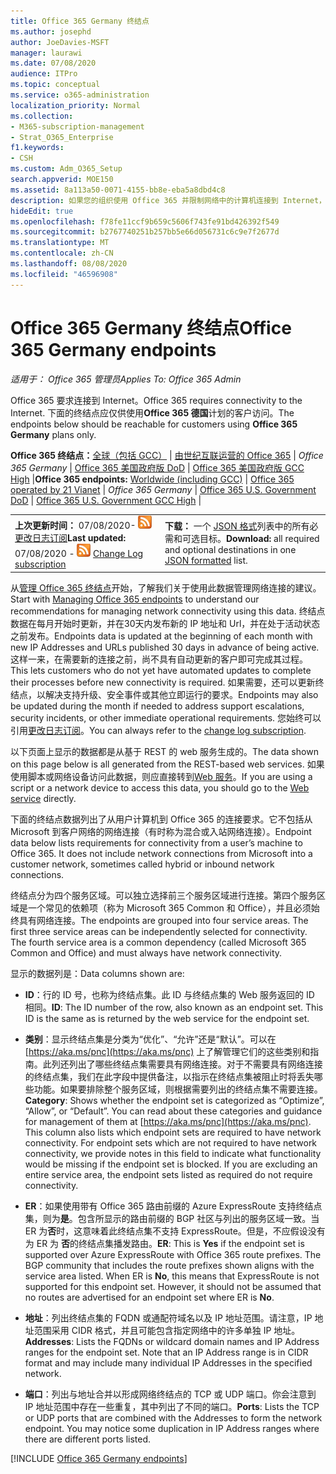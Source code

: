 ```yaml
---
title: Office 365 Germany 终结点
ms.author: josephd
author: JoeDavies-MSFT
manager: laurawi
ms.date: 07/08/2020
audience: ITPro
ms.topic: conceptual
ms.service: o365-administration
localization_priority: Normal
ms.collection:
- M365-subscription-management
- Strat_O365_Enterprise
f1.keywords:
- CSH
ms.custom: Adm_O365_Setup
search.appverid: MOE150
ms.assetid: 8a113a50-0071-4155-bb8e-eba5a8dbd4c8
description: 如果您的组织使用 Office 365 并限制网络中的计算机连接到 Internet，则在下面您将找到您应在出站允许列表中包含的终结点 (Fqdn、端口、Url 以及 IPv4 和 IPv6 地址范围) ，以确保您的计算机可以成功使用 Office 365。
hideEdit: true
ms.openlocfilehash: f78fe11ccf9b659c5606f743fe91bd426392f549
ms.sourcegitcommit: b2767740251b257bb5e66d056731c6c9e7f2677d
ms.translationtype: MT
ms.contentlocale: zh-CN
ms.lasthandoff: 08/08/2020
ms.locfileid: "46596908"
---
```

# <a name="office-365-germany-endpoints"></a><span data-ttu-id="b0d9f-103">Office 365 Germany 终结点</span><span class="sxs-lookup"><span data-stu-id="b0d9f-103">Office 365 Germany endpoints</span></span>

 <span data-ttu-id="b0d9f-104">*适用于： Office 365 管理员*</span><span class="sxs-lookup"><span data-stu-id="b0d9f-104">*Applies To: Office 365 Admin*</span></span>

<span data-ttu-id="b0d9f-105">Office 365 要求连接到 Internet。</span><span class="sxs-lookup"><span data-stu-id="b0d9f-105">Office 365 requires connectivity to the Internet.</span></span> <span data-ttu-id="b0d9f-106">下面的终结点应仅供使用**Office 365 德国**计划的客户访问。</span><span class="sxs-lookup"><span data-stu-id="b0d9f-106">The endpoints below should be reachable for customers using **Office 365 Germany** plans only.</span></span>
  
 <span data-ttu-id="b0d9f-107">**Office 365 终结点：**[全球（包括 GCC）](urls-and-ip-address-ranges.md)  | [由世纪互联运营的 Office 365](urls-and-ip-address-ranges-21vianet.md)  | *Office 365 Germany* | [Office 365 美国政府版 DoD](office-365-u-s-government-dod-endpoints.md) | [Office 365 美国政府版 GCC High](office-365-u-s-government-gcc-high-endpoints.md)  |</span><span class="sxs-lookup"><span data-stu-id="b0d9f-107">**Office 365 endpoints:** [Worldwide (including GCC)](urls-and-ip-address-ranges.md)  | [Office 365 operated by 21 Vianet](urls-and-ip-address-ranges-21vianet.md)  | *Office 365 Germany* | [Office 365 U.S. Government DoD](office-365-u-s-government-dod-endpoints.md) | [Office 365 U.S. Government GCC High](office-365-u-s-government-gcc-high-endpoints.md)  |</span></span>
  
|||
|:-----|:-----|
|<span data-ttu-id="b0d9f-108">**上次更新时间：** 07/08/2020- ![ RSS ](media/5dc6bb29-25db-4f44-9580-77c735492c4b.png) [更改日志订阅](https://endpoints.office.com/version/Germany?allversions=true&format=rss&clientrequestid=b10c5ed1-bad1-445f-b386-b919946339a7)</span><span class="sxs-lookup"><span data-stu-id="b0d9f-108">**Last updated:** 07/08/2020 - ![RSS](media/5dc6bb29-25db-4f44-9580-77c735492c4b.png) [Change Log subscription](https://endpoints.office.com/version/Germany?allversions=true&format=rss&clientrequestid=b10c5ed1-bad1-445f-b386-b919946339a7)</span></span> |<span data-ttu-id="b0d9f-109">**下载：** 一个 [JSON 格式](https://endpoints.office.com/endpoints/Germany?clientrequestid=b10c5ed1-bad1-445f-b386-b919946339a7)列表中的所有必需和可选目标。</span><span class="sxs-lookup"><span data-stu-id="b0d9f-109">**Download:** all required and optional destinations in one [JSON formatted](https://endpoints.office.com/endpoints/Germany?clientrequestid=b10c5ed1-bad1-445f-b386-b919946339a7) list.</span></span>  <br/> |

<span data-ttu-id="b0d9f-110">从[管理 Office 365 终结点](managing-office-365-endpoints.md)开始，了解我们关于使用此数据管理网络连接的建议。</span><span class="sxs-lookup"><span data-stu-id="b0d9f-110">Start with [Managing Office 365 endpoints](managing-office-365-endpoints.md) to understand our recommendations for managing network connectivity using this data.</span></span> <span data-ttu-id="b0d9f-111">终结点数据在每月开始时更新，并在30天内发布新的 IP 地址和 Url，并在处于活动状态之前发布。</span><span class="sxs-lookup"><span data-stu-id="b0d9f-111">Endpoints data is updated at the beginning of each month with new IP Addresses and URLs published 30 days in advance of being active.</span></span> <span data-ttu-id="b0d9f-112">这样一来，在需要新的连接之前，尚不具有自动更新的客户即可完成其过程。</span><span class="sxs-lookup"><span data-stu-id="b0d9f-112">This lets customers who do not yet have automated updates to complete their processes before new connectivity is required.</span></span> <span data-ttu-id="b0d9f-113">如果需要，还可以更新终结点，以解决支持升级、安全事件或其他立即运行的要求。</span><span class="sxs-lookup"><span data-stu-id="b0d9f-113">Endpoints may also be updated during the month if needed to address support escalations, security incidents, or other immediate operational requirements.</span></span> <span data-ttu-id="b0d9f-114">您始终可以引用[更改日志订阅](https://endpoints.office.com/version/Germany?allversions=true&format=rss&clientrequestid=b10c5ed1-bad1-445f-b386-b919946339a7)。</span><span class="sxs-lookup"><span data-stu-id="b0d9f-114">You can always refer to the [change log subscription](https://endpoints.office.com/version/Germany?allversions=true&format=rss&clientrequestid=b10c5ed1-bad1-445f-b386-b919946339a7).</span></span>

<span data-ttu-id="b0d9f-115">以下页面上显示的数据都是从基于 REST 的 web 服务生成的。</span><span class="sxs-lookup"><span data-stu-id="b0d9f-115">The data shown on this page below is all generated from the REST-based web services.</span></span> <span data-ttu-id="b0d9f-116">如果使用脚本或网络设备访问此数据，则应直接转到[Web 服务](office-365-ip-web-service.md)。</span><span class="sxs-lookup"><span data-stu-id="b0d9f-116">If you are using a script or a network device to access this data, you should go to the [Web service](office-365-ip-web-service.md) directly.</span></span>

<span data-ttu-id="b0d9f-p104">下面的终结点数据列出了从用户计算机到 Office 365 的连接要求。它不包括从 Microsoft 到客户网络的网络连接（有时称为混合或入站网络连接）。</span><span class="sxs-lookup"><span data-stu-id="b0d9f-p104">Endpoint data below lists requirements for connectivity from a user’s machine to Office 365. It does not include network connections from Microsoft into a customer network, sometimes called hybrid or inbound network connections.</span></span>

<span data-ttu-id="b0d9f-p105">终结点分为四个服务区域。可以独立选择前三个服务区域进行连接。第四个服务区域是一个常见的依赖项（称为 Microsoft 365 Common 和 Office），并且必须始终具有网络连接。</span><span class="sxs-lookup"><span data-stu-id="b0d9f-p105">The endpoints are grouped into four service areas. The first three service areas can be independently selected for connectivity. The fourth service area is a common dependency (called Microsoft 365 Common and Office) and must always have network connectivity.</span></span>

<span data-ttu-id="b0d9f-122">显示的数据列是：</span><span class="sxs-lookup"><span data-stu-id="b0d9f-122">Data columns shown are:</span></span>

- <span data-ttu-id="b0d9f-p106">**ID**：行的 ID 号，也称为终结点集。此 ID 与终结点集的 Web 服务返回的 ID 相同。</span><span class="sxs-lookup"><span data-stu-id="b0d9f-p106">**ID**: The ID number of the row, also known as an endpoint set. This ID is the same as is returned by the web service for the endpoint set.</span></span>

- <span data-ttu-id="b0d9f-p107">**类别**：显示终结点集是分类为“优化”、“允许”还是“默认”。可以在 [https://aka.ms/pnc](https://aka.ms/pnc) 上了解管理它们的这些类别和指南。此列还列出了哪些终结点集需要具有网络连接。对于不需要具有网络连接的终结点集，我们在此字段中提供备注，以指示在终结点集被阻止时将丢失哪些功能。如果要排除整个服务区域，则根据需要列出的终结点集不需要连接。</span><span class="sxs-lookup"><span data-stu-id="b0d9f-p107">**Category**: Shows whether the endpoint set is categorized as “Optimize”, “Allow”, or “Default”. You can read about these categories and guidance for management of them at [https://aka.ms/pnc](https://aka.ms/pnc). This column also lists which endpoint sets are required to have network connectivity. For endpoint sets which are not required to have network connectivity, we provide notes in this field to indicate what functionality would be missing if the endpoint set is blocked. If you are excluding an entire service area, the endpoint sets listed as required do not require connectivity.</span></span>

- <span data-ttu-id="b0d9f-p108">**ER**：如果使用带有 Office 365 路由前缀的 Azure ExpressRoute 支持终结点集，则为**是**。包含所显示的路由前缀的 BGP 社区与列出的服务区域一致。当 ER 为**否**时，这意味着此终结点集不支持 ExpressRoute。但是，不应假设没有为 ER 为 **否**的终结点集播发路由。</span><span class="sxs-lookup"><span data-stu-id="b0d9f-p108">**ER**: This is **Yes** if the endpoint set is supported over Azure ExpressRoute with Office 365 route prefixes. The BGP community that includes the route prefixes shown aligns with the service area listed. When ER is **No**, this means that ExpressRoute is not supported for this endpoint set. However, it should not be assumed that no routes are advertised for an endpoint set where ER is **No**.</span></span>

- <span data-ttu-id="b0d9f-p109">**地址**：列出终结点集的 FQDN 或通配符域名以及 IP 地址范围。请注意，IP 地址范围采用 CIDR 格式，并且可能包含指定网络中的许多单独 IP 地址。</span><span class="sxs-lookup"><span data-stu-id="b0d9f-p109">**Addresses**: Lists the FQDNs or wildcard domain names and IP Address ranges for the endpoint set. Note that an IP Address range is in CIDR format and may include many individual IP Addresses in the specified network.</span></span>
 
- <span data-ttu-id="b0d9f-p110">**端口**：列出与地址合并以形成网络终结点的 TCP 或 UDP 端口。你会注意到 IP 地址范围中存在一些重复，其中列出了不同的端口。</span><span class="sxs-lookup"><span data-stu-id="b0d9f-p110">**Ports**: Lists the TCP or UDP ports that are combined with the Addresses to form the network endpoint. You may notice some duplication in IP Address ranges where there are different ports listed.</span></span>

[!INCLUDE [Office 365 Germany endpoints](./includes/office-365-germany-endpoints.md)]

 

